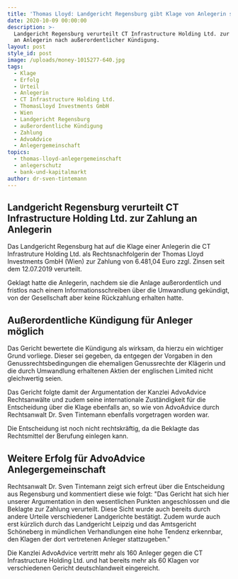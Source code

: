 ```yaml
---
title: 'Thomas Lloyd: Landgericht Regensburg gibt Klage von Anlegerin statt'
date: 2020-10-09 00:00:00
description: >-
  Landgericht Regensburg verurteilt CT Infrastructure Holding Ltd. zur Zahlung
  an Anlegerin nach außerordentlicher Kündigung.
layout: post
style_id: post
image: /uploads/money-1015277-640.jpg
tags:
  - Klage
  - Erfolg
  - Urteil
  - Anlegerin
  - CT Infrastructure Holding Ltd.
  - ThomasLloyd Investments GmbH
  - Wien
  - Landgericht Regensburg
  - außerordentliche Kündigung
  - Zahlung
  - AdvoAdvice
  - Anlegergemeinschaft
topics:
  - thomas-lloyd-anlegergemeinschaft
  - anlegerschutz
  - bank-und-kapitalmarkt
author: dr-sven-tintemann
---
```


## Landgericht Regensburg verurteilt CT Infrastructure Holding Ltd. zur Zahlung an Anlegerin

Das Landgericht Regensburg hat auf die Klage einer Anlegerin die CT Infrastruture Holding Ltd. als Rechtsnachfolgerin der Thomas Lloyd Investments GmbH (Wien) zur Zahlung von 6.481,04 Euro zzgl. Zinsen seit dem 12.07.2019 verurteilt.&nbsp;

Geklagt hatte die Anlegerin, nachdem sie die Anlage au&szlig;erordentlich und fristlos nach einem Informationsschreiben über die Umwandlung gekündigt, von der Gesellschaft aber keine Rückzahlung erhalten hatte.&nbsp;

## Au&szlig;erordentliche Kündigung für Anleger möglich

Das Gericht bewertete die Kündigung als wirksam, da hierzu ein wichtiger Grund vorliege. Dieser sei gegeben, da entgegen der Vorgaben in den Genussrechtsbedingungen die ehemaligen Genussrechte der Klägerin und die durch Umwandlung erhaltenen Aktien der englischen Limited nicht gleichwertig seien.&nbsp;

Das Gericht folgte damit der Argumentation der Kanzlei AdvoAdvice Rechtsanwälte und zudem seine internationale Zuständigkeit für die Entscheidung über die Klage ebenfalls an, so wie von AdvoAdvice durch Rechtsanwalt Dr. Sven Tintemann ebenfalls vorgetragen worden war.&nbsp;

Die Entscheidung ist noch nicht rechtskräftig, da die Beklagte das Rechtsmittel der Berufung einlegen kann.&nbsp;

## Weitere Erfolg für AdvoAdvice Anlegergemeinschaft

Rechtsanwalt Dr. Sven Tintemann zeigt sich erfreut über die Entscheidung aus Regensburg und kommentiert diese wie folgt: "Das Gericht hat sich hier unserer Argumentation in den wesentlichen Punkten angeschlossen und die Beklagte zur Zahlung verurteilt. Diese Sicht wurde auch bereits durch andere Urteile verschiedener Landgerichte bestätigt. Zudem wurde auch erst kürzlich durch das Landgericht Leipzig und das Amtsgericht Schöneberg in mündlichen Verhandlungen eine hohe Tendenz erkennbar, den Klagen der dort vertretenen Anleger stattzugeben."

Die Kanzlei AdvoAdvice vertritt mehr als 160 Anleger gegen die CT Infrastructure Holding Ltd. und hat bereits mehr als 60 Klagen vor verschiedenen Gericht deutschlandweit eingereicht.&nbsp;